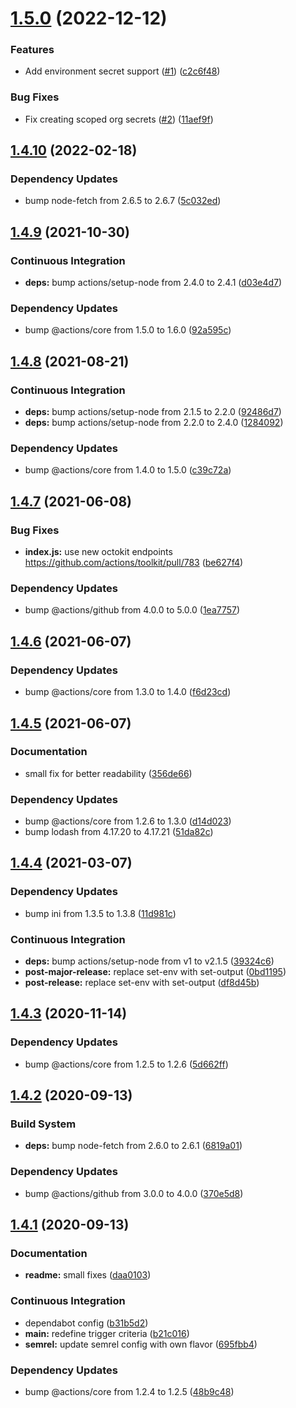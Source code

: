 # [1.5.0](https://github.com/gazab/create-github-secret-action/compare/v1.4.10...v1.5.0) (2022-12-12)


### Features

* Add environment secret support ([#1](https://github.com/gazab/create-github-secret-action/issues/1)) ([c2c6f48](https://github.com/gazab/create-github-secret-action/commit/c2c6f488d32a6f187f56db89014ccfc08ee89295))


### Bug Fixes

* Fix creating scoped org secrets ([#2](https://github.com/gazab/create-github-secret-action/issues/2)) ([11aef9f](https://github.com/gazab/create-github-secret-action/commit/11aef9f2babdabe3f3cc918126279a8a6443e1fe))

## [1.4.10](https://github.com/gliech/create-github-secret-action/compare/v1.4.9...v1.4.10) (2022-02-18)


### Dependency Updates

* bump node-fetch from 2.6.5 to 2.6.7 ([5c032ed](https://github.com/gliech/create-github-secret-action/commit/5c032ed801e68907d9127a2a7e896c0f016f6505))

## [1.4.9](https://github.com/gliech/create-github-secret-action/compare/v1.4.8...v1.4.9) (2021-10-30)


### Continuous Integration

* **deps:** bump actions/setup-node from 2.4.0 to 2.4.1 ([d03e4d7](https://github.com/gliech/create-github-secret-action/commit/d03e4d7cdb894cf540b640dc98dde369da910000))


### Dependency Updates

* bump @actions/core from 1.5.0 to 1.6.0 ([92a595c](https://github.com/gliech/create-github-secret-action/commit/92a595c77e1d90f81c46ee79ea5e73e8b7949204))

## [1.4.8](https://github.com/gliech/create-github-secret-action/compare/v1.4.7...v1.4.8) (2021-08-21)


### Continuous Integration

* **deps:** bump actions/setup-node from 2.1.5 to 2.2.0 ([92486d7](https://github.com/gliech/create-github-secret-action/commit/92486d701a6073570379fad133bbb94a32ea9186))
* **deps:** bump actions/setup-node from 2.2.0 to 2.4.0 ([1284092](https://github.com/gliech/create-github-secret-action/commit/1284092b333a17a37885d60c7f4cc7cc92f750fc))


### Dependency Updates

* bump @actions/core from 1.4.0 to 1.5.0 ([c39c72a](https://github.com/gliech/create-github-secret-action/commit/c39c72a624bea6cdf8b96025e327817792ecf49d))

## [1.4.7](https://github.com/gliech/create-github-secret-action/compare/v1.4.6...v1.4.7) (2021-06-08)


### Bug Fixes

* **index.js:** use new octokit endpoints https://github.com/actions/toolkit/pull/783 ([be627f4](https://github.com/gliech/create-github-secret-action/commit/be627f40ec1ab30cf96be06314e4318cb9dcfb2f))


### Dependency Updates

* bump @actions/github from 4.0.0 to 5.0.0 ([1ea7757](https://github.com/gliech/create-github-secret-action/commit/1ea7757988206fb0ccc0050940b9c8dc43ce7117))

## [1.4.6](https://github.com/gliech/create-github-secret-action/compare/v1.4.5...v1.4.6) (2021-06-07)


### Dependency Updates

* bump @actions/core from 1.3.0 to 1.4.0 ([f6d23cd](https://github.com/gliech/create-github-secret-action/commit/f6d23cd8741afad8da348397e3ec4372040b29ad))

## [1.4.5](https://github.com/gliech/create-github-secret-action/compare/v1.4.4...v1.4.5) (2021-06-07)


### Documentation

* small fix for better readability ([356de66](https://github.com/gliech/create-github-secret-action/commit/356de66028cee4d959a00ddf79a51992e334ee26))


### Dependency Updates

* bump @actions/core from 1.2.6 to 1.3.0 ([d14d023](https://github.com/gliech/create-github-secret-action/commit/d14d023181d88ab80da1168655cdf73873beaf96))
* bump lodash from 4.17.20 to 4.17.21 ([51da82c](https://github.com/gliech/create-github-secret-action/commit/51da82cfd95802f352be7fb068da454550f7b499))

## [1.4.4](https://github.com/gliech/create-github-secret-action/compare/v1.4.3...v1.4.4) (2021-03-07)


### Dependency Updates

* bump ini from 1.3.5 to 1.3.8 ([11d981c](https://github.com/gliech/create-github-secret-action/commit/11d981c76a77a3b8a74d6c9e95857dc6d101434b))


### Continuous Integration

* **deps:** bump actions/setup-node from v1 to v2.1.5 ([39324c6](https://github.com/gliech/create-github-secret-action/commit/39324c6caf5c4ad649900f462d9c5b275a6c7d3d))
* **post-major-release:** replace set-env with set-output ([0bd1195](https://github.com/gliech/create-github-secret-action/commit/0bd11956ce4446f81f0631b2fe64a5a70b3f3090))
* **post-release:** replace set-env with set-output ([df8d45b](https://github.com/gliech/create-github-secret-action/commit/df8d45bdf32486e448352a6c1d2526c26a0fde5e))

## [1.4.3](https://github.com/gliech/create-github-secret-action/compare/v1.4.2...v1.4.3) (2020-11-14)


### Dependency Updates

* bump @actions/core from 1.2.5 to 1.2.6 ([5d662ff](https://github.com/gliech/create-github-secret-action/commit/5d662ff95bbe0befc2d07be17ba7d8ee7aaf04f0))

## [1.4.2](https://github.com/gliech/create-github-secret-action/compare/v1.4.1...v1.4.2) (2020-09-13)


### Build System

* **deps:** bump node-fetch from 2.6.0 to 2.6.1 ([6819a01](https://github.com/gliech/create-github-secret-action/commit/6819a01761727c547145a3f255897a7918c301bd))


### Dependency Updates

* bump @actions/github from 3.0.0 to 4.0.0 ([370e5d8](https://github.com/gliech/create-github-secret-action/commit/370e5d89b5e7ab00285c7aa5879ee71d2ae560e4))

## [1.4.1](https://github.com/gliech/create-github-secret-action/compare/v1.4.0...v1.4.1) (2020-09-13)


### Documentation

* **readme:** small fixes ([daa0103](https://github.com/gliech/create-github-secret-action/commit/daa01033ae5036b4698a03275e68228b7ba8b6fa))


### Continuous Integration

* dependabot config ([b31b5d2](https://github.com/gliech/create-github-secret-action/commit/b31b5d231f26393e5043330b70d25c7c90a7581a))
* **main:** redefine trigger criteria ([b21c016](https://github.com/gliech/create-github-secret-action/commit/b21c016d73817bca9b332ae7b28d29cacd92e911))
* **semrel:** update semrel config with own flavor ([695fbb4](https://github.com/gliech/create-github-secret-action/commit/695fbb48caca0ac063bd66fa2765315e23c6983b))


### Dependency Updates

* bump @actions/core from 1.2.4 to 1.2.5 ([48b9c48](https://github.com/gliech/create-github-secret-action/commit/48b9c48a4ed8951766f68c3b7e3dd634613ba92b))
